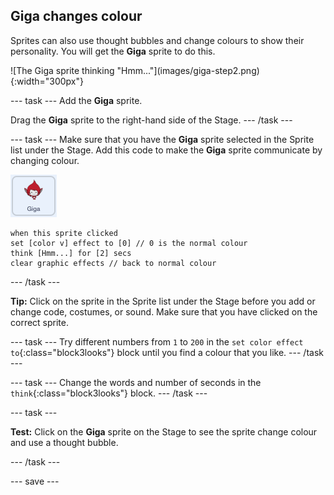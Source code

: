 ## Giga changes colour

Sprites can also use thought bubbles and change colours to show their personality. You will get the **Giga** sprite to do this.

<div style="display: flex; flex-wrap: wrap">
<div style="flex-basis: 200px; flex-grow: 1; margin-right: 15px;">
![The Giga sprite thinking "Hmm..."](images/giga-step2.png){:width="300px"}
</div>
</div>

--- task ---
Add the **Giga** sprite. 

Drag the **Giga** sprite to the right-hand side of the Stage.
--- /task ---

--- task ---
Make sure that you have the **Giga** sprite selected in the Sprite list under the Stage. Add this code to make the **Giga** sprite communicate by changing colour. 

![The Giga sprite](images/giga-sprite.png)

```blocks3
when this sprite clicked
set [color v] effect to [0] // 0 is the normal colour
think [Hmm...] for [2] secs 
clear graphic effects // back to normal colour
```

--- /task ---

**Tip:** Click on the sprite in the Sprite list under the Stage before you add or change code, costumes, or sound. Make sure that you have clicked on the correct sprite.

--- task ---
Try different numbers from `1` to `200` in the `set color effect to`{:class="block3looks"} block until you find a colour that you like. 
--- /task ---

--- task ---
Change the words and number of seconds in the `think`{:class="block3looks"} block.
--- /task ---

--- task ---

**Test:** Click on the **Giga** sprite on the Stage to see the sprite change colour and use a thought bubble.

--- /task ---

--- save ---
